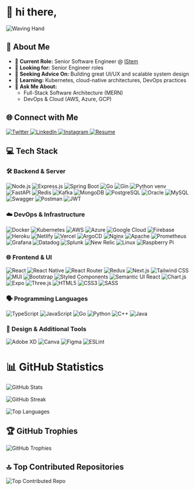 <!--
  ==========================================================
                     Hi There, Devs! 👋
  ==========================================================
-->

# 👋 hi there,

![Waving Hand](https://media.giphy.com/media/aNqEFrYVnsS52/giphy.gif)


## 💫 About Me

- 🔭 **Current Role:** Senior Software Engineer @ [IStem]('https://istemai.com')  
- 👯 **Looking for:** Senior Engineer roles  
- 🤝 **Seeking Advice On:** Building great UI/UX and scalable system design  
- 🌱 **Learning:** Kubernetes, cloud-native architectures, DevOps practices  
- 💬 **Ask Me About:**  
  - Full-Stack Software Architecture (MERN)  
  - DevOps & Cloud (AWS, Azure, GCP)  


## 🌐 Connect with Me

<p align="left">
  <a href="https://x.com/hithere-devs" target="_blank">
    <img src="https://img.shields.io/badge/Twitter-%23000000.svg?logo=x&logoColor=white&style=for-the-badge" alt="Twitter" />
  </a>
  <a href="https://linkedin.com/in/hithere-devs" target="_blank">
    <img src="https://img.shields.io/badge/LinkedIn-%230077B5.svg?logo=linkedin&logoColor=white&style=for-the-badge" alt="LinkedIn" />
  </a>
  <a href="https://instagram.com/malik_258" target="_blank">
    <img src="https://img.shields.io/badge/Instagram-%23E4405F.svg?logo=Instagram&logoColor=white&style=for-the-badge" alt="Instagram" />
  </a>
  <a href="https://drive.google.com/file/d/1TiXyjE4jeqJ-um9DsWftEZEW-tYYBZyi/view" target="_blank">
    <img src="https://img.shields.io/badge/Resume-%23FF6347.svg?logo=files&logoColor=white&style=for-the-badge" alt="Resume" />
  </a>
</p>


## 💻 Tech Stack

### 🛠️ Backend & Server

<p align="left">
  <img src="https://img.shields.io/badge/node.js-6DA55F?style=for-the-badge&logo=node.js&logoColor=white" alt="Node.js" />
  <img src="https://img.shields.io/badge/Express.js-%23404d59.svg?style=for-the-badge&logo=express&logoColor=%2361DAFB" alt="Express.js" />
  <img src="https://img.shields.io/badge/SpringBoot-%236DB33F.svg?style=for-the-badge&logo=springboot&logoColor=white" alt="Spring Boot" />
  <img src="https://img.shields.io/badge/Go-%23333238.svg?style=for-the-badge&logo=go&logoColor=white" alt="Go" />
  <img src="https://img.shields.io/badge/Gin-%23FFCD00.svg?style=for-the-badge&logo=gin&logoColor=white" alt="Gin" />
  <img src="https://img.shields.io/badge/python_venv-%2333769b.svg?style=for-the-badge&logo=python&logoColor=white" alt="Python venv" />
  <img src="https://img.shields.io/badge/FastAPI-009688?style=for-the-badge&logo=fastapi&logoColor=white" alt="FastAPI" />
  <img src="https://img.shields.io/badge/Redis-%23DC382D.svg?style=for-the-badge&logo=redis&logoColor=white" alt="Redis" />
  <img src="https://img.shields.io/badge/Kafka-000?style=for-the-badge&logo=apache-kafka&logoColor=white" alt="Kafka" />
  <img src="https://img.shields.io/badge/MongoDB-%234ea94b.svg?style=for-the-badge&logo=mongodb&logoColor=white" alt="MongoDB" />
  <img src="https://img.shields.io/badge/PostgreSQL-%234F5B93.svg?style=for-the-badge&logo=postgresql&logoColor=white" alt="PostgreSQL" />
  <img src="https://img.shields.io/badge/Oracle-F80000?style=for-the-badge&logo=oracle&logoColor=white" alt="Oracle" />
  <img src="https://img.shields.io/badge/mysql-%2300f.svg?style=for-the-badge&logo=mysql&logoColor=white" alt="MySQL" />
  <img src="https://img.shields.io/badge/Swagger-%23Clojure?style=for-the-badge&logo=swagger&logoColor=white" alt="Swagger" />
  <img src="https://img.shields.io/badge/Postman-FF6C37?style=for-the-badge&logo=postman&logoColor=white" alt="Postman" />
  <img src="https://img.shields.io/badge/JWT-black?style=for-the-badge&logo=JSON%20web%20tokens" alt="JWT" />
</p>


### ☁️ DevOps & Infrastructure

<p align="left">
  <img src="https://img.shields.io/badge/docker-%230db7ed.svg?style=for-the-badge&logo=docker&logoColor=white" alt="Docker" />
  <img src="https://img.shields.io/badge/kubernetes-%23326ce5.svg?style=for-the-badge&logo=kubernetes&logoColor=white" alt="Kubernetes" />
  <img src="https://img.shields.io/badge/AWS-%23FF9900.svg?style=for-the-badge&logo=amazon-aws&logoColor=white" alt="AWS" />
  <img src="https://img.shields.io/badge/azure-%230072C6.svg?style=for-the-badge&logo=azure-devops&logoColor=white" alt="Azure" />
  <img src="https://img.shields.io/badge/Google_Cloud-%234285F4.svg?style=for-the-badge&logo=google-cloud&logoColor=white" alt="Google Cloud" />
  <img src="https://img.shields.io/badge/firebase-%23039BE5.svg?style=for-the-badge&logo=firebase" alt="Firebase" />
  <img src="https://img.shields.io/badge/Heroku-%23430098.svg?style=for-the-badge&logo=heroku&logoColor=white" alt="Heroku" />
  <img src="https://img.shields.io/badge/Netlify-%23000000.svg?style=for-the-badge&logo=netlify&logoColor=%2300C7B7" alt="Netlify" />
  <img src="https://img.shields.io/badge/vercel-%23000000.svg?style=for-the-badge&logo=vercel&logoColor=white" alt="Vercel" />
  <img src="https://img.shields.io/badge/ArgoCD-%236D67D3.svg?style=for-the-badge&logo=argocd&logoColor=white" alt="ArgoCD" />
  <img src="https://img.shields.io/badge/nginx-%23009639.svg?style=for-the-badge&logo=nginx&logoColor=white" alt="Nginx" />
  <img src="https://img.shields.io/badge/apache-%23D42029.svg?style=for-the-badge&logo=apache&logoColor=white" alt="Apache" />
  <img src="https://img.shields.io/badge/prometheus-%23E6522C.svg?style=for-the-badge&logo=prometheus&logoColor=white" alt="Prometheus" />
  <img src="https://img.shields.io/badge/grafana-%23F46800.svg?style=for-the-badge&logo=grafana&logoColor=white" alt="Grafana" />
  <img src="https://img.shields.io/badge/Datadog-%236C4A8E.svg?style=for-the-badge&logo=datadog&logoColor=white" alt="Datadog" />
  <img src="https://img.shields.io/badge/Splunk-%23000000.svg?style=for-the-badge&logo=splunk&logoColor=white" alt="Splunk" />
  <img src="https://img.shields.io/badge/NewRelic-%2300E5FF.svg?style=for-the-badge&logo=newrelic&logoColor=white" alt="New Relic" />
  <img src="https://img.shields.io/badge/Linux-FCC624?style=for-the-badge&logo=linux&logoColor=black" alt="Linux" />
  <img src="https://img.shields.io/badge/RaspberryPi-C51A4A?style=for-the-badge&logo=Raspberry-Pi&logoColor=white" alt="Raspberry Pi" />
</p>


### 🌐 Frontend & UI

<p align="left">
  <img src="https://img.shields.io/badge/react-%2320232a.svg?style=for-the-badge&logo=react&logoColor=%2361DAFB" alt="React" />
  <img src="https://img.shields.io/badge/react_native-%2320232a.svg?style=for-the-badge&logo=react&logoColor=%2361DAFB" alt="React Native" />
  <img src="https://img.shields.io/badge/React_Router-CA4245?style=for-the-badge&logo=react-router&logoColor=white" alt="React Router" />
  <img src="https://img.shields.io/badge/redux-%23593d88.svg?style=for-the-badge&logo=redux&logoColor=white" alt="Redux" />
  <img src="https://img.shields.io/badge/Next-black?style=for-the-badge&logo=next.js&logoColor=white" alt="Next.js" />
  <img src="https://img.shields.io/badge/tailwindcss-%2338B2AC.svg?style=for-the-badge&logo=tailwind-css&logoColor=white" alt="Tailwind CSS" />
  <img src="https://img.shields.io/badge/MUI-%230081CB.svg?style=for-the-badge&logo=material-ui&logoColor=white" alt="MUI" />
  <img src="https://img.shields.io/badge/bootstrap-%23563D7C.svg?style=for-the-badge&logo=bootstrap&logoColor=white" alt="Bootstrap" />
  <img src="https://img.shields.io/badge/styled--components-DB7093?style=for-the-badge&logo=styled-components&logoColor=white" alt="Styled Components" />
  <img src="https://img.shields.io/badge/Semantic%20UI%20React-%2335BDB2.svg?style=for-the-badge&logo=SemanticUIReact&logoColor=white" alt="Semantic UI React" />
  <img src="https://img.shields.io/badge/chart.js-F5788D.svg?style=for-the-badge&logo=chart.js&logoColor=white" alt="Chart.js" />
  <img src="https://img.shields.io/badge/expo-1C1E24?style=for-the-badge&logo=expo&logoColor=#D04A37" alt="Expo" />
  <img src="https://img.shields.io/badge/threejs-black?style=for-the-badge&logo=three.js&logoColor=white" alt="Three.js" />
  <img src="https://img.shields.io/badge/html5-%23E34F26.svg?style=for-the-badge&logo=html5&logoColor=white" alt="HTML5" />
  <img src="https://img.shields.io/badge/css3-%231572B6.svg?style=for-the-badge&logo=css3&logoColor=white" alt="CSS3" />
  <img src="https://img.shields.io/badge/SASS-hotpink.svg?style=for-the-badge&logo=SASS&logoColor=white" alt="SASS" />
</p>


### 🗣️ Programming Languages

<p align="left">
  <img src="https://img.shields.io/badge/typescript-%23007ACC.svg?style=for-the-badge&logo=typescript&logoColor=white" alt="TypeScript" />
  <img src="https://img.shields.io/badge/javascript-%23323330.svg?style=for-the-badge&logo=javascript&logoColor=%23F7DF1E" alt="JavaScript" />
  <img src="https://img.shields.io/badge/go-%23333238.svg?style=for-the-badge&logo=go&logoColor=white" alt="Go" />
  <img src="https://img.shields.io/badge/python-3670A0?style=for-the-badge&logo=python&logoColor=ffdd54" alt="Python" />
  <img src="https://img.shields.io/badge/c++-%2300599C.svg?style=for-the-badge&logo=c%2B%2B&logoColor=white" alt="C++" />
  <img src="https://img.shields.io/badge/java-%23ED8B00.svg?style=for-the-badge&logo=java&logoColor=white" alt="Java" />
</p>



### 🎨 Design & Additional Tools

<p align="left">
  <img src="https://img.shields.io/badge/Adobe%20XD-470137?style=for-the-badge&logo=Adobe%20XD&logoColor=%23FF61F6" alt="Adobe XD" />
  <img src="https://img.shields.io/badge/Canva-%2300C4CC.svg?style=for-the-badge&logo=Canva&logoColor=white" alt="Canva" />
  <img src="https://img.shields.io/badge/Figma-%23F24E1E.svg?style=for-the-badge&logo=figma&logoColor=white" alt="Figma" />
  <img src="https://img.shields.io/badge/ESLint-4B3263?style=for-the-badge&logo=eslint&logoColor=white" alt="ESLint" />
</p>



# 📊 GitHub Statistics

<div style="display: flex; flex-direction: column; align-items: flex-start; gap: 1rem;">
  <img
    src="https://github-readme-stats.vercel.app/api?username=hithere-devs&theme=dark&hide_border=false&include_all_commits=true&count_private=true"
    alt="GitHub Stats"
  />
  <img
    src="https://github-readme-streak-stats.herokuapp.com/?user=hithere-devs&theme=dark&hide_border=false"
    alt="GitHub Streak"
  />
  <img
    src="https://github-readme-stats.vercel.app/api/top-langs/?username=hithere-devs&layout=donut&theme=dark"
    alt="Top Languages"
  />
</div>



## 🏆 GitHub Trophies

<p align="left">
  <img src="https://github-profile-trophy.vercel.app/?username=hithere-devs&theme=radical&no-frame=true&no-bg=false&margin-w=4" alt="GitHub Trophies" />
</p>


## 🔝 Top Contributed Repositories

<p align="left">
  <img src="https://github-contributor-stats.vercel.app/api?username=hithere-devs&limit=5&theme=dark&combine_all_yearly_contributions=true" alt="Top Contributed Repo" />
</p>


<!--
## 👁‍🗨 Profile Visitors

<a href="https://visitcount.itsvg.in/api?id=hithere-devs&icon=1&color=8" target="_blank">
  <img src="https://visitcount.itsvg.in/api?id=hithere-devs&icon=1&color=8" alt="Profile Views" />
</a>

 Proudly created with 💙 -->
